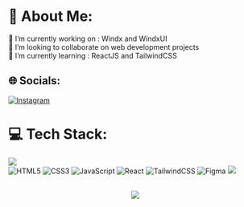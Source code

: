 # 💫 About Me:

🔭 I’m currently working on : Windx and WindxUI<br>👯 I’m looking to collaborate on web development projects<br>🌱 I’m currently learning : ReactJS and TailwindCSS<br>

## 🌐 Socials:

[![Instagram](https://img.shields.io/badge/Instagram-%23E4405F.svg?logo=Instagram&logoColor=white)](https://instagram.com/abdigunasetiawan)

# 💻 Tech Stack:

![](https://github-readme-stats.vercel.app/api/top-langs/?username=abdigunasetiawan&theme=tokyonight&hide_border=false&include_all_commits=true&count_private=true&layout=compact)
<br>
![HTML5](https://img.shields.io/badge/html5-%23E34F26.svg?style=for-the-badge&logo=html5&logoColor=white) ![CSS3](https://img.shields.io/badge/css3-%231572B6.svg?style=for-the-badge&logo=css3&logoColor=white) ![JavaScript](https://img.shields.io/badge/javascript-%23323330.svg?style=for-the-badge&logo=javascript&logoColor=%23F7DF1E) ![React](https://img.shields.io/badge/react-%2320232a.svg?style=for-the-badge&logo=react&logoColor=%2361DAFB) ![TailwindCSS](https://img.shields.io/badge/tailwindcss-%2338B2AC.svg?style=for-the-badge&logo=tailwind-css&logoColor=white) ![Figma](https://img.shields.io/badge/figma-%23F24E1E.svg?style=for-the-badge&logo=figma&logoColor=white) 
[![](https://visitcount.itsvg.in/api?id=abdigunasetiawan&label=Profile%20Views&color=12&icon=5&pretty=true)](https://visitcount.itsvg.in)

<br>
<div align="center">
  <img src="https://profile-counter.glitch.me/abdi/count.svg?"  />
</div>
<br>
